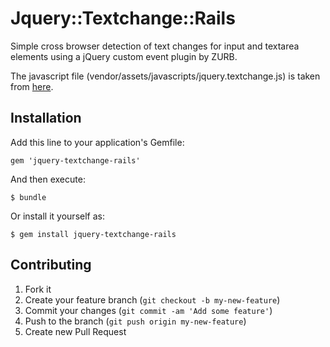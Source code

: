# Jquery::Textchange::Rails

Simple cross browser detection of text changes for input and textarea
elements using a jQuery custom event plugin by ZURB.

The javascript file (vendor/assets/javascripts/jquery.textchange.js) is
taken from [here](https://gist.github.com/mkelly12/424774).

## Installation

Add this line to your application's Gemfile:

    gem 'jquery-textchange-rails'

And then execute:

    $ bundle

Or install it yourself as:

    $ gem install jquery-textchange-rails

## Contributing

1. Fork it
2. Create your feature branch (`git checkout -b my-new-feature`)
3. Commit your changes (`git commit -am 'Add some feature'`)
4. Push to the branch (`git push origin my-new-feature`)
5. Create new Pull Request
